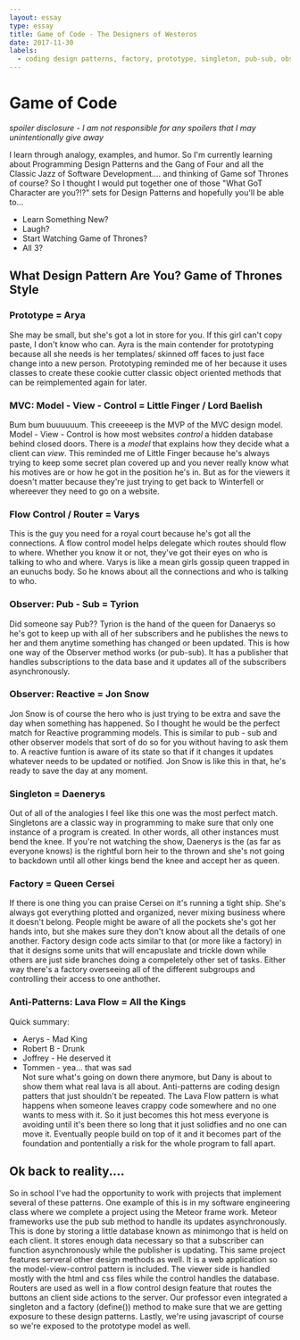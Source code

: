 ```yaml
---
layout: essay
type: essay
title: Game of Code - The Designers of Westeros
date: 2017-11-30
labels:
  - coding design patterns, factory, prototype, singleton, pub-sub, observer, gof, gang of four
---
```

# Game of Code
*spoiler disclosure - I am not responsible for any spoilers that I may unintentionally give away* 

I learn through analogy, examples, and humor. So I'm currently learning about Programming Design Patterns and the Gang of Four and all the Classic Jazz of Software Development.... and thinking of Game sof Thrones of course? So I thought I would put together one of those "What GoT Character are you?!?" sets for Design Patterns and hopefully you'll be able to... 
- Learn Something New? 
- Laugh? 
- Start Watching Game of Thrones? 
- All 3? 

## What Design Pattern Are You? Game of Thrones Style

### Prototype = Arya
She may be small, but she's got a lot in store for you. If this girl can't copy paste, I don't know who can. Ayra is the main contender for prototyping because all she needs is her templates/ skinned off faces to just face change into a new person. Prototyping reminded me of her because it uses classes to create these cookie cutter classic object oriented methods that can be reimplemented again for later. 

### MVC: Model - View - Control = Little Finger / Lord Baelish
Bum bum buuuuuum. This creeeeep is the MVP of the MVC design model. Model - View - Control is how most websites *control* a hidden database behind closed doors. There is a *model* that explains how they decide what a client can *view*. This reminded me of Little Finger because he's always trying to keep some secret plan covered up and you never really know what his motives are or how he got in the position he's in. But as for the viewers it doesn't matter because they're just trying to get back to Winterfell or whereever they need to go on a website. 

### Flow Control / Router = Varys
This is the guy you need for a royal court because he's got all the connections. A flow control model helps delegate which routes should flow to where. Whether you know it or not, they've got their eyes on who is talking to who and where. Varys is like a mean girls gossip queen trapped in an eunuchs body. So he knows about all the connections and who is talking to who. 

### Observer: Pub - Sub = Tyrion
Did someone say Pub?? Tyrion is the hand of the queen for Danaerys so he's got to keep up with all of her subscribers and he publishes the news to her and them anytime something has changed or been updated. This is how one way of the Observer method works (or pub-sub). It has a publisher that handles subscriptions to the data base and it updates all of the subscribers asynchronously. 

### Observer: Reactive = Jon Snow
Jon Snow is of course the hero who is just trying to be extra and save the day when something has happened. So I thought he would be the perfect match for Reactive programming models. This is similar to pub - sub and other observer models that sort of do so for you without having to ask them to. A reactive funtion is aware of its state so that if it changes it updates whatever needs to be updated or notified. Jon Snow is like this in that, he's ready to save the day at any moment. 

### Singleton = Daenerys
Out of all of the analogies I feel like this one was the most perfect match. Singletons are a classic way in programming to make sure that only one instance of a program is created. In other words, all other instances must bend the knee. If you're not watching the show, Daenerys is the (as far as everyone knows) is the rightful born heir to the thrown and she's not going to backdown until all other kings bend the knee and accept her as queen. 

### Factory = Queen Cersei
If there is one thing you can praise Cersei on it's running a tight ship. She's always got everything plotted and organized, never mixing business where it doesn't belong. People might be aware of all the pockets she's got her hands into, but she makes sure they don't know about all the details of one another. Factory design code acts similar to that (or more like a factory) in that it designs some units that will encapuslate and trickle down while others are just side branches doing a compeletely other set of tasks. Either way there's a factory overseeing all of the different subgroups and controlling their access to one anthother. 

### Anti-Patterns: Lava Flow = All the Kings
Quick summary: 
- Aerys     -  Mad King
- Robert B  -  Drunk
- Joffrey   -  He deserved it
- Tommen    -  yea... that was sad
<br>Not sure what's going on down there anymore, but Dany is about to show them what real lava is all about. Anti-patterns are coding design patters that just shouldn't be repeated. The Lava Flow pattern is what happens when someone leaves crappy code somewhere and no one wants to mess with it. So it just becomes this hot mess everyone is avoiding until it's been there so long that it just solidfies and no one can move it. Eventually people build on top of it and it becomes part of the foundation and pontentially a risk for the whole program to fall apart. 

## Ok back to reality....

  So in school I've had the opportunity to work with projects that implement several of these patterns. One example of this is in my software engineering class where we complete a project using the Meteor frame work. Meteor frameworks use the pub sub method to handle its updates asynchronously. This is done by storing a little database known as minimongo that is held on each client. It stores enough data necessary so that a subscriber can function asynchronously while the publisher is updating.
  This same project features serveral other design methods as well. It is a web application so the model-view-control pattern is included. The viewer side is handled mostly with the html and css files while the control handles the database. Routers are used as well in a flow control design feature that routes the buttons an client side actions to the server. Our professor even integrated a singleton and a factory (define()) method to make sure that we are getting exposure to these design patterns. Lastly, we're using javascript of course so we're exposed to the prototype model as well. 



